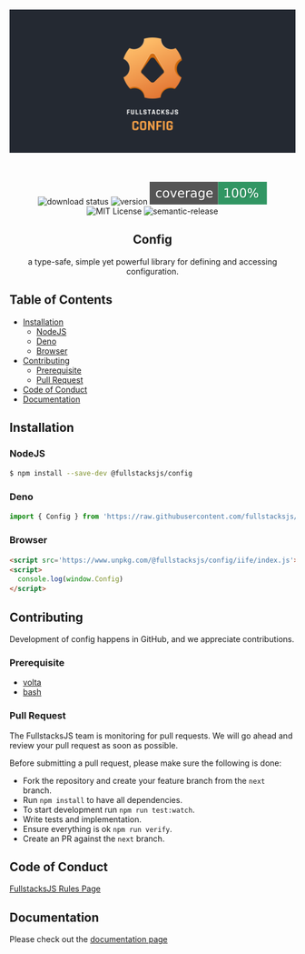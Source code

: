 <div align="center">

<br/>
<br/>

<img src="https://raw.githubusercontent.com/fullstacksjs/config/main/assets/thumbnail.png" alt="@fullstacksjs/config logo" />

<br/>
<br/>
<br/>

![download status][download-badge]
![version][version-badge]
![Code Coverage][coverage-badge]
![MIT License][license-badge]
![semantic-release][semantic-badge]

## Config <!-- omit in toc -->

a type-safe, simple yet powerful library for defining and accessing configuration.

</div>

## Table of Contents <!-- omit in toc -->

- [Installation](#installation)
  - [NodeJS](#nodejs)
  - [Deno](#deno)
  - [Browser](#browser)
- [Contributing](#contributing)
  - [Prerequisite](#prerequisite)
  - [Pull Request](#pull-request)
- [Code of Conduct](#code-of-conduct)
- [Documentation](#documentation)

## Installation

### NodeJS

```sh
$ npm install --save-dev @fullstacksjs/config
```

### Deno

```typescript
import { Config } from 'https://raw.githubusercontent.com/fullstacksjs/config/main/mod.ts'
```

### Browser

```html
<script src='https://www.unpkg.com/@fullstacksjs/config/iife/index.js'></script>
<script>
  console.log(window.Config)
</script>
```

## Contributing

Development of config happens in GitHub, and we appreciate contributions.

### Prerequisite

- [volta][volta]
- [bash][bash]

### Pull Request

The FullstacksJS team is monitoring for pull requests. We will go ahead and review your pull request as soon as possible.

Before submitting a pull request, please make sure the following is done:

- Fork the repository and create your feature branch from the `next` branch.
- Run `npm install` to have all dependencies.
- To start development run `npm run test:watch`.
- Write tests and implementation.
- Ensure everything is ok `npm run verify`.
- Create an PR against the `next` branch.

## Code of Conduct

[FullstacksJS Rules Page](https://fullstacksjs.com/rules)

## Documentation

Please check out the [documentation page](https://config.fullstacksjs.com)

[download-badge]: https://img.shields.io/npm/dm/@fullstacksjs/config?color=EF6969&label=DOWNLOADS&style=flat-square
[version-badge]: https://img.shields.io/npm/v/@fullstacksjs/config?color=098FAA&label=VERSION&style=flat-square
[coverage-badge]: https://raw.githubusercontent.com/fullstacksjs/config/assets/assets/coverage.svg
[license-badge]: https://img.shields.io/npm/l/@fullstacksjs/config?color=EA5F12&label=LICENSE&style=flat-square
[semantic-badge]: https://img.shields.io/badge/semantic-release-e10079.svg?logo=semantic-release&color=7E98F7&label=SEMANTIC&style=flat-square (https://github.com/semantic-release/semantic-release)
[volta]: https://volta.sh/
[bash]: https://www.gnu.org/software/bash/
